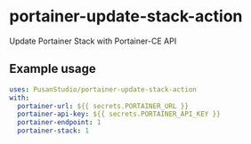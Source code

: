 # portainer-update-stack-action
 Update Portainer Stack with Portainer-CE API

## Example usage

```yaml
uses: PusanStudio/portainer-update-stack-action
with:
  portainer-url: ${{ secrets.PORTAINER_URL }}
  portainer-api-key: ${{ secrets.PORTAINER_API_KEY }}
  portainer-endpoint: 1
  portainer-stack: 1
```